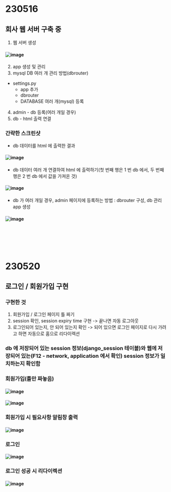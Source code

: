 # 230516
## 회사 웹 서버 구축 중
1. 웹 서버 생성
#### ![image](https://github.com/Shin-jongwhan/TIL/assets/62974484/3343d6ed-59d1-4cf5-91dc-326264fa90a0)
2. app 생성 및 관리
3. mysql DB 여러 개 관리 방법(dbrouter)
- settings.py
  - app 추가
  - dbrouter
  - DATABASE 여러 개(mysql) 등록
4. admin - db 등록(여러 개일 경우)
5. db - html 출력 연결
### 간략한 스크린샷
- db 데이터를 html 에 출력한 결과
#### ![image](https://github.com/Shin-jongwhan/TIL/assets/62974484/07bbbb83-b0ed-4983-903c-4250b5936be2)
- db 데이터 여러 개 연결하여 html 에 출력하기(첫 번째 행은 1 번 db 에서, 두 번째 행은 2 번 db 에서 값을 가져온 것)
#### ![image](https://github.com/Shin-jongwhan/TIL/assets/62974484/544eee84-b3b5-4e64-8e58-fc51da26aaf3)
- db 가 여러 개일 경우, admin 페이지에 등록하는 방법 : dbrouter 구성, db 관리 app 생성
#### ![image](https://github.com/Shin-jongwhan/TIL/assets/62974484/ef151e24-4721-4fb1-b205-075b4c1f7e53)
### <br/><br/><br/>

# 230520
## 로그인 / 회원가입 구현
### 구현한 것
1. 회원가입 / 로그인 페이지 틀 짜기
2. session 확인, session expiry time 구현 -> 끝나면 자동 로그아웃
3. 로그인되어 있는지, 안 되어 있는지 확인 -> 되어 있으면 로그인 페이지로 다시 가려고 하면 자동으로 홈으로 리다이렉션
### db 에 저장되어 있는 session 정보(django_session 테이블)와 웹에 저장되어 있는(F12 - network, application 에서 확인) session 정보가 일치하는지 확인함
### 회원가입(틀만 짜놓음)
#### ![image](https://github.com/Shin-jongwhan/TIL/assets/62974484/f437b91b-ef3c-4c9d-af4b-e96615a27cef)
#### ![image](https://github.com/Shin-jongwhan/TIL/assets/62974484/cad4c359-b43e-4d18-8af8-b345e51eea1f)
### 회원가입 시 필요사항 알림창 출력
#### ![image](https://github.com/Shin-jongwhan/TIL/assets/62974484/0ca7bdab-6d04-4aeb-b3de-41615240ddf4)
### 로그인
#### ![image](https://github.com/Shin-jongwhan/TIL/assets/62974484/a7aad998-3e1c-4dba-8d26-31b7ff69aa0e)
### 로그인 성공 시 리다이렉션
#### ![image](https://github.com/Shin-jongwhan/TIL/assets/62974484/b4be783c-916e-4e42-b7c3-5411b987051f)
